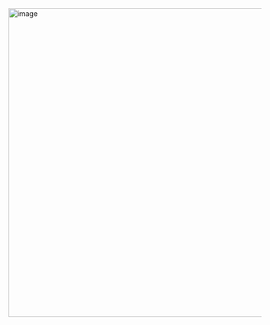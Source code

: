 <img width="826" height="614" alt="image" src="https://github.com/user-attachments/assets/1a9eeec1-95e6-4e09-b7d8-45d5eaf3aa7c" />

